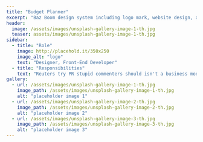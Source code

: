 ```yaml
---
title: "Budget Planner"
excerpt: "Baz Boom design system including logo mark, website design, and branding applications."
header:
  image: /assets/images/unsplash-gallery-image-1-th.jpg
  teaser: assets/images/unsplash-gallery-image-1-th.jpg
sidebar:
  - title: "Role"
    image: http://placehold.it/350x250
    image_alt: "logo"
    text: "Designer, Front-End Developer"
  - title: "Responsibilities"
    text: "Reuters try PR stupid commenters should isn't a business model"
gallery:
  - url: /assets/images/unsplash-gallery-image-1-th.jpg
    image_path: /assets/images/unsplash-gallery-image-1-th.jpg
    alt: "placeholder image 1"
  - url: /assets/images/unsplash-gallery-image-2-th.jpg
    image_path: /assets/images/unsplash-gallery-image-2-th.jpg
    alt: "placeholder image 2"
  - url: /assets/images/unsplash-gallery-image-3-th.jpg
    image_path: /assets/images/unsplash-gallery-image-3-th.jpg
    alt: "placeholder image 3"
---
```

